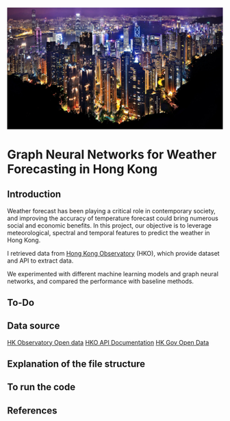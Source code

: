 ![HK Night](photos/GettyImages-188076795-crop.webp?height=300)
# Graph Neural Networks for Weather Forecasting in Hong Kong

## Introduction
Weather forecast has been playing a critical role in contemporary society, and improving the accuracy of temperature forecast could bring numerous social and economic benefits. In this project, our objective is to leverage meteorological, spectral and temporal features to predict the weather in Hong Kong. 

I retrieved data from [Hong Kong Observatory](https://www.hko.gov.hk/en/index.html) (HKO), which provide dataset and API to extract data.

We experimented with different machine learning models and graph neural networks, and compared the performance with baseline methods.

## To-Do

## Data source
[HK Observatory Open data](https://www.hko.gov.hk/en/abouthko/opendata_intro.htm)
[HKO API Documentation](https://www.hko.gov.hk/en/weatherAPI/doc/files/HKO_Open_Data_API_Documentation.pdf)
[HK Gov Open Data](https://data.gov.hk/en-datasets/category/climate-and-weather)



## Explanation of the file structure

## To run the code

## References

